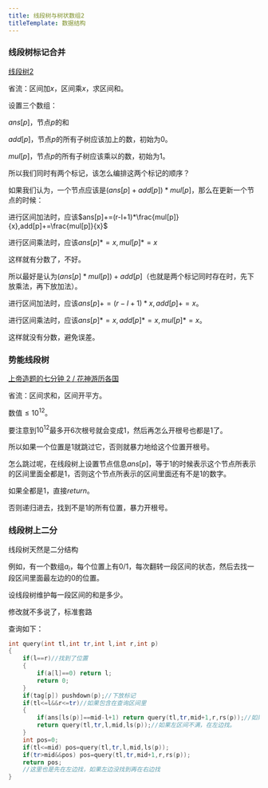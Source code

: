 ```yaml
---
title: 线段树与树状数组2
titleTemplate: 数据结构
---
```


###  	线段树标记合并

[线段树2](https://www.luogu.com.cn/problem/P3373)

省流：区间加$x$，区间乘$x$，求区间和。

设置三个数组：

$ans[p]$，节点$p$的和

$add[p]$，节点$p$的所有子树应该加上的数，初始为$0$。

$mul[p]$，节点$p$的所有子树应该乘以的数，初始为$1$。

所以我们同时有两个标记，该怎么编排这两个标记的顺序？

如果我们认为，一个节点应该是$(ans[p]+add[p])*mul[p]$，那么在更新一个节点的时候：

进行区间加法时，应该$ans[p]+=(r-l+1)*\frac{mul[p]}{x},add[p]+=\frac{mul[p]}{x}$

进行区间乘法时，应该$ans[p]*=x,mul[p]*=x$

这样就有分数了，不好。

所以最好是认为$(ans[p]*mul[p])+add[p]$（也就是两个标记同时存在时，先下放乘法，再下放加法）。

进行区间加法时，应该$ans[p]+=(r-l+1)*x,add[p]+=x$。

进行区间乘法时，应该$ans[p]*=x,add[p]*=x,mul[p]*=x$。

这样就没有分数，避免误差。

### 势能线段树

[上帝造题的七分钟 2 / 花神游历各国  ](https://www.luogu.com.cn/problem/P4145)

省流：区间求和，区间开平方。

数值$\leq 10^{12}$。

要注意到$10^{12}$最多开$6$次根号就会变成$1$，然后再怎么开根号也都是$1$了。

所以如果一个位置是$1$就跳过它，否则就暴力地给这个位置开根号。

怎么跳过呢，在线段树上设置节点信息$ans[p]$，等于$1$的时候表示这个节点所表示的区间里面全都是$1$，否则这个节点所表示的区间里面还有不是$1$的数字。

如果全都是$1$，直接$return$。

否则递归进去，找到不是$1$的所有位置，暴力开根号。

### 线段树上二分

线段树天然是二分结构

例如，有一个数组$a_i$，每个位置上有$0/1$，每次翻转一段区间的状态，然后去找一段区间里面最左边的$0$的位置。

设线段树维护每一段区间的和是多少。

修改就不多说了，标准套路

查询如下：

```cpp
int query(int tl,int tr,int l,int r,int p)
{
	if(l==r)//找到了位置
    {
        if(a[l]==0) return l;
        return 0;
    }
    if(tag[p]) pushdown(p);//下放标记
    if(tl<=l&&r<=tr)//如果包含在查询区间里
    {
        if(ans[ls(p)]==mid-l+1) return query(tl,tr,mid+1,r,rs(p));//如果左区间是满的，去右边找
        return query(tl,tr,l,mid,ls(p));//如果左区间不满，在左边找。
    }
    int pos=0;
    if(tl<=mid) pos=query(tl,tr,l,mid,ls(p));
    if(tr>mid&&pos) pos=query(tl,tr,mid+1,r,rs(p));
    return pos;
    //这里也是先在左边找，如果左边没找到再在右边找
}
```





